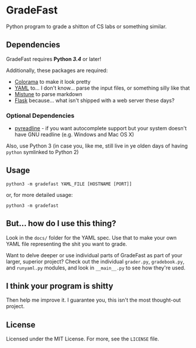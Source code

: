 # GradeFast

Python program to grade a shitton of CS labs or something similar.

## Dependencies

GradeFast requires **Python *3.4*** or later!

Additionally, these packages are required:

 - [Colorama](https://pypi.python.org/pypi/colorama) to make it look pretty
 - [YAML](https://pypi.python.org/pypi/PyYAML) to... I don't know... parse the
   input files, or something silly like that
 - [Mistune](https://pypi.python.org/pypi/mistune/) to parse markdown
 - [Flask](https://pypi.python.org/pypi/Flask) because... what isn't shipped
   with a web server these days?

### Optional Dependencies

 - [pyreadline](https://pypi.python.org/pypi/pyreadline) - if you want
   autocomplete support but your system doesn't have GNU readline (e.g.
   Windows and Mac OS X)

Also, use Python 3 (in case you, like me, still live in ye olden days of
having `python` symlinked to Python 2)

## Usage

    python3 -m gradefast YAML_FILE [HOSTNAME [PORT]]

or, for more detailed usage:

    python3 -m gradefast

## But... how do I use this thing?

Look in the `docs/` folder for the YAML spec. Use that to make your own YAML
file representing the shit you want to grade.

Want to delve deeper or use individual parts of GradeFast as part of your
larger, superior project? Check out the individual `grader.py`, `gradebook.py`,
and `runyaml.py` modules, and look in `__main__.py` to see how they're used.

## I think your program is shitty

Then help me improve it. I guarantee you, this isn't the most thought-out
project.

## License

Licensed under the MIT License. For more, see the `LICENSE` file.
